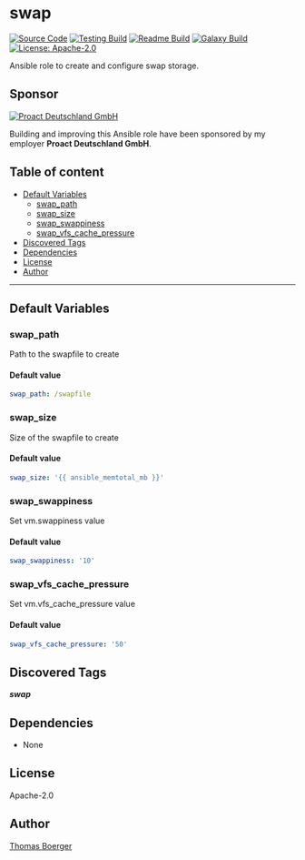 # swap

[![Source Code](https://img.shields.io/badge/github-source%20code-blue?logo=github&logoColor=white)](https://github.com/rolehippie/swap) [![Testing Build](https://github.com/rolehippie/swap/workflows/testing/badge.svg)](https://github.com/rolehippie/swap/actions?query=workflow%3Atesting) [![Readme Build](https://github.com/rolehippie/swap/workflows/readme/badge.svg)](https://github.com/rolehippie/swap/actions?query=workflow%3Areadme) [![Galaxy Build](https://github.com/rolehippie/swap/workflows/galaxy/badge.svg)](https://github.com/rolehippie/swap/actions?query=workflow%3Agalaxy) [![License: Apache-2.0](https://img.shields.io/github/license/rolehippie/swap)](https://github.com/rolehippie/swap/blob/master/LICENSE)

Ansible role to create and configure swap storage.

## Sponsor

[![Proact Deutschland GmbH](https://proact.eu/wp-content/uploads/2020/03/proact-logo.png)](https://proact.eu)

Building and improving this Ansible role have been sponsored by my employer **Proact Deutschland GmbH**.

## Table of content

- [Default Variables](#default-variables)
  - [swap_path](#swap_path)
  - [swap_size](#swap_size)
  - [swap_swappiness](#swap_swappiness)
  - [swap_vfs_cache_pressure](#swap_vfs_cache_pressure)
- [Discovered Tags](#discovered-tags)
- [Dependencies](#dependencies)
- [License](#license)
- [Author](#author)

---

## Default Variables

### swap_path

Path to the swapfile to create

#### Default value

```YAML
swap_path: /swapfile
```

### swap_size

Size of the swapfile to create

#### Default value

```YAML
swap_size: '{{ ansible_memtotal_mb }}'
```

### swap_swappiness

Set vm.swappiness value

#### Default value

```YAML
swap_swappiness: '10'
```

### swap_vfs_cache_pressure

Set vm.vfs_cache_pressure value

#### Default value

```YAML
swap_vfs_cache_pressure: '50'
```

## Discovered Tags

**_swap_**


## Dependencies

- None

## License

Apache-2.0

## Author

[Thomas Boerger](https://github.com/tboerger)

